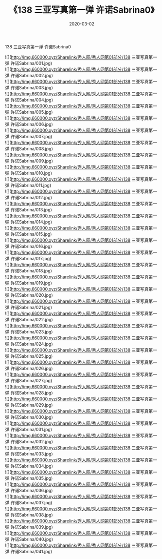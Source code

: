 ﻿---
layout: post
title:  《138 三亚写真第一弹 许诺Sabrina0》
date:   2020-03-02
img: http://img.660000.xyz/Sharelink/秀人网/秀人网第01部分/138 三亚写真第一弹 许诺Sabrina0/000.jpg
categories: [美女, 清纯, 唯美]
---

138 三亚写真第一弹 许诺Sabrina0

  ![](http://img.660000.xyz/Sharelink/秀人网/秀人网第01部分/138 三亚写真第一弹 许诺Sabrina/001.jpg) <br> ![](http://img.660000.xyz/Sharelink/秀人网/秀人网第01部分/138 三亚写真第一弹 许诺Sabrina/002.jpg) <br> ![](http://img.660000.xyz/Sharelink/秀人网/秀人网第01部分/138 三亚写真第一弹 许诺Sabrina/003.jpg) <br> ![](http://img.660000.xyz/Sharelink/秀人网/秀人网第01部分/138 三亚写真第一弹 许诺Sabrina/004.jpg) <br> ![](http://img.660000.xyz/Sharelink/秀人网/秀人网第01部分/138 三亚写真第一弹 许诺Sabrina/005.jpg) <br> ![](http://img.660000.xyz/Sharelink/秀人网/秀人网第01部分/138 三亚写真第一弹 许诺Sabrina/006.jpg) <br> ![](http://img.660000.xyz/Sharelink/秀人网/秀人网第01部分/138 三亚写真第一弹 许诺Sabrina/007.jpg) <br> ![](http://img.660000.xyz/Sharelink/秀人网/秀人网第01部分/138 三亚写真第一弹 许诺Sabrina/008.jpg) <br> ![](http://img.660000.xyz/Sharelink/秀人网/秀人网第01部分/138 三亚写真第一弹 许诺Sabrina/009.jpg) <br> ![](http://img.660000.xyz/Sharelink/秀人网/秀人网第01部分/138 三亚写真第一弹 许诺Sabrina/010.jpg) <br> ![](http://img.660000.xyz/Sharelink/秀人网/秀人网第01部分/138 三亚写真第一弹 许诺Sabrina/011.jpg) <br> ![](http://img.660000.xyz/Sharelink/秀人网/秀人网第01部分/138 三亚写真第一弹 许诺Sabrina/012.jpg) <br> ![](http://img.660000.xyz/Sharelink/秀人网/秀人网第01部分/138 三亚写真第一弹 许诺Sabrina/013.jpg) <br> ![](http://img.660000.xyz/Sharelink/秀人网/秀人网第01部分/138 三亚写真第一弹 许诺Sabrina/014.jpg) <br> ![](http://img.660000.xyz/Sharelink/秀人网/秀人网第01部分/138 三亚写真第一弹 许诺Sabrina/015.jpg) <br> ![](http://img.660000.xyz/Sharelink/秀人网/秀人网第01部分/138 三亚写真第一弹 许诺Sabrina/016.jpg) <br> ![](http://img.660000.xyz/Sharelink/秀人网/秀人网第01部分/138 三亚写真第一弹 许诺Sabrina/017.jpg) <br> ![](http://img.660000.xyz/Sharelink/秀人网/秀人网第01部分/138 三亚写真第一弹 许诺Sabrina/018.jpg) <br> ![](http://img.660000.xyz/Sharelink/秀人网/秀人网第01部分/138 三亚写真第一弹 许诺Sabrina/019.jpg) <br> ![](http://img.660000.xyz/Sharelink/秀人网/秀人网第01部分/138 三亚写真第一弹 许诺Sabrina/020.jpg) <br> ![](http://img.660000.xyz/Sharelink/秀人网/秀人网第01部分/138 三亚写真第一弹 许诺Sabrina/021.jpg) <br> ![](http://img.660000.xyz/Sharelink/秀人网/秀人网第01部分/138 三亚写真第一弹 许诺Sabrina/022.jpg) <br> ![](http://img.660000.xyz/Sharelink/秀人网/秀人网第01部分/138 三亚写真第一弹 许诺Sabrina/023.jpg) <br> ![](http://img.660000.xyz/Sharelink/秀人网/秀人网第01部分/138 三亚写真第一弹 许诺Sabrina/024.jpg) <br> ![](http://img.660000.xyz/Sharelink/秀人网/秀人网第01部分/138 三亚写真第一弹 许诺Sabrina/025.jpg) <br> ![](http://img.660000.xyz/Sharelink/秀人网/秀人网第01部分/138 三亚写真第一弹 许诺Sabrina/026.jpg) <br> ![](http://img.660000.xyz/Sharelink/秀人网/秀人网第01部分/138 三亚写真第一弹 许诺Sabrina/027.jpg) <br> ![](http://img.660000.xyz/Sharelink/秀人网/秀人网第01部分/138 三亚写真第一弹 许诺Sabrina/028.jpg) <br> ![](http://img.660000.xyz/Sharelink/秀人网/秀人网第01部分/138 三亚写真第一弹 许诺Sabrina/029.jpg) <br> ![](http://img.660000.xyz/Sharelink/秀人网/秀人网第01部分/138 三亚写真第一弹 许诺Sabrina/030.jpg) <br> ![](http://img.660000.xyz/Sharelink/秀人网/秀人网第01部分/138 三亚写真第一弹 许诺Sabrina/031.jpg) <br> ![](http://img.660000.xyz/Sharelink/秀人网/秀人网第01部分/138 三亚写真第一弹 许诺Sabrina/032.jpg) <br> ![](http://img.660000.xyz/Sharelink/秀人网/秀人网第01部分/138 三亚写真第一弹 许诺Sabrina/033.jpg) <br> ![](http://img.660000.xyz/Sharelink/秀人网/秀人网第01部分/138 三亚写真第一弹 许诺Sabrina/034.jpg) <br> ![](http://img.660000.xyz/Sharelink/秀人网/秀人网第01部分/138 三亚写真第一弹 许诺Sabrina/035.jpg) <br> ![](http://img.660000.xyz/Sharelink/秀人网/秀人网第01部分/138 三亚写真第一弹 许诺Sabrina/036.jpg) <br> ![](http://img.660000.xyz/Sharelink/秀人网/秀人网第01部分/138 三亚写真第一弹 许诺Sabrina/037.jpg) <br> ![](http://img.660000.xyz/Sharelink/秀人网/秀人网第01部分/138 三亚写真第一弹 许诺Sabrina/038.jpg) <br> ![](http://img.660000.xyz/Sharelink/秀人网/秀人网第01部分/138 三亚写真第一弹 许诺Sabrina/039.jpg) <br> ![](http://img.660000.xyz/Sharelink/秀人网/秀人网第01部分/138 三亚写真第一弹 许诺Sabrina/040.jpg) <br> ![](http://img.660000.xyz/Sharelink/秀人网/秀人网第01部分/138 三亚写真第一弹 许诺Sabrina/041.jpg) <br>